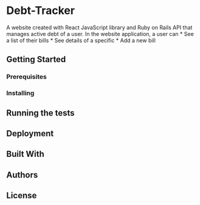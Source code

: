 # Debt-Tracker
A website created with React JavaScript library and Ruby on Rails API that manages active debt of a user. In the website application, a user can
    * See a list of their bills
    * See details of a specific
    * Add a new bill

## Getting Started


### Prerequisites


### Installing


## Running the tests


## Deployment


## Built With


## Authors


## License


